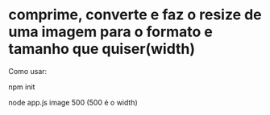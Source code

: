 # comprime, converte e faz o resize de uma imagem para o formato e tamanho que quiser(width)


Como usar: 

npm init

node app.js image 500    (500 é o width)
